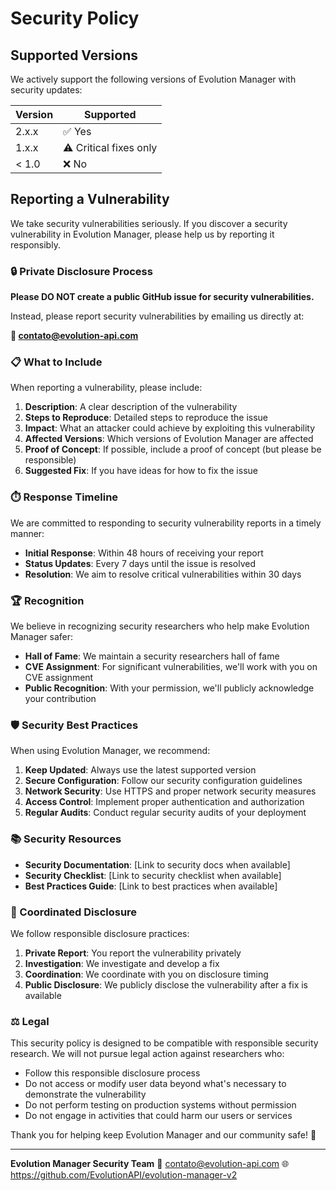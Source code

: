 # Security Policy

## Supported Versions

We actively support the following versions of Evolution Manager with security updates:

| Version | Supported          |
| ------- | ------------------ |
| 2.x.x   | ✅ Yes             |
| 1.x.x   | ⚠️ Critical fixes only |
| < 1.0   | ❌ No              |

## Reporting a Vulnerability

We take security vulnerabilities seriously. If you discover a security vulnerability in Evolution Manager, please help us by reporting it responsibly.

### 🔒 Private Disclosure Process

**Please DO NOT create a public GitHub issue for security vulnerabilities.**

Instead, please report security vulnerabilities by emailing us directly at:

**📧 contato@evolution-api.com**

### 📋 What to Include

When reporting a vulnerability, please include:

1. **Description**: A clear description of the vulnerability
2. **Steps to Reproduce**: Detailed steps to reproduce the issue
3. **Impact**: What an attacker could achieve by exploiting this vulnerability
4. **Affected Versions**: Which versions of Evolution Manager are affected
5. **Proof of Concept**: If possible, include a proof of concept (but please be responsible)
6. **Suggested Fix**: If you have ideas for how to fix the issue

### ⏱️ Response Timeline

We are committed to responding to security vulnerability reports in a timely manner:

- **Initial Response**: Within 48 hours of receiving your report
- **Status Updates**: Every 7 days until the issue is resolved
- **Resolution**: We aim to resolve critical vulnerabilities within 30 days

### 🏆 Recognition

We believe in recognizing security researchers who help make Evolution Manager safer:

- **Hall of Fame**: We maintain a security researchers hall of fame
- **CVE Assignment**: For significant vulnerabilities, we'll work with you on CVE assignment
- **Public Recognition**: With your permission, we'll publicly acknowledge your contribution

### 🛡️ Security Best Practices

When using Evolution Manager, we recommend:

1. **Keep Updated**: Always use the latest supported version
2. **Secure Configuration**: Follow our security configuration guidelines
3. **Network Security**: Use HTTPS and proper network security measures
4. **Access Control**: Implement proper authentication and authorization
5. **Regular Audits**: Conduct regular security audits of your deployment

### 📚 Security Resources

- **Security Documentation**: [Link to security docs when available]
- **Security Checklist**: [Link to security checklist when available]
- **Best Practices Guide**: [Link to best practices when available]

### 🤝 Coordinated Disclosure

We follow responsible disclosure practices:

1. **Private Report**: You report the vulnerability privately
2. **Investigation**: We investigate and develop a fix
3. **Coordination**: We coordinate with you on disclosure timing
4. **Public Disclosure**: We publicly disclose the vulnerability after a fix is available

### ⚖️ Legal

This security policy is designed to be compatible with responsible security research. We will not pursue legal action against researchers who:

- Follow this responsible disclosure process
- Do not access or modify user data beyond what's necessary to demonstrate the vulnerability
- Do not perform testing on production systems without permission
- Do not engage in activities that could harm our users or services

Thank you for helping keep Evolution Manager and our community safe! 🙏

---

**Evolution Manager Security Team**
📧 contato@evolution-api.com
🌐 https://github.com/EvolutionAPI/evolution-manager-v2
